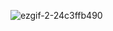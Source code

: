 ![ezgif-2-24c3ffb490](https://github.com/user-attachments/assets/2fc6b78c-8636-41dd-a04e-057721c4d73d)
